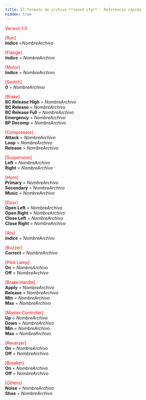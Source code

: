 ```yaml
---
title: El formato de archivo **sound.cfg** - Referencia rápida
hidden: true
---
```


<font color="Red">Version 1.0</font>

<font color="Red">[Run]</font>  
***Indice*** =*NombreArchivo*

<font color="Red">[Flange]</font>  
***Indice*** = *NombreArchivo*

<font color="Red">[Motor]</font>  
***Indice*** = *NombreArchivo*

<font color="Red">[Switch]</font>  
**0** = *NombreArchivo*

<font color="Red">[Brake]</font>  
**BC Release High** = *NombreArchivo*  
**BC Release** = *NombreArchivo*  
**BC Release Full** = *NombreArchivo*  
**Emergency** = *NombreArchivo*  
**BP Decomp** = *NombreArchivo*

<font color="Red">[Compressor]</font>  
**Attack** = *NombreArchivo*  
**Loop** = *NombreArchivo*  
**Release** = *NombreArchivo*

<font color="Red">[Suspension]</font>  
**Left** = *NombreArchivo*  
**Right** = *NombreArchivo*

<font color="Red">[Horn]</font>  
**Primary** = *NombreArchivo*  
**Secondary** = *NombreArchivo*  
**Music** = *NombreArchivo*

<font color="Red">[Door]</font>  
**Open Left** = *NombreArchivo*  
**Open Right** = *NombreArchivo*  
**Close Left** = *NombreArchivo*  
**Close Right** = *NombreArchivo*

<font color="Red">[Ats]</font>  
***Indice*** = *NombreArchivo*

<font color="Red">[Buzzer]</font>  
**Correct** = *NombreArchivo*

<font color="Red">[Pilot Lamp]</font>  
**On** = *NombreArchivo*  
**Off** = *NombreArchivo*

<font color="Red">[Brake Handle]</font>  
**Apply** = *NombreArchivo*  
**Release** = *NombreArchivo*  
**Min** = *NombreArchivo*  
**Max** = *NombreArchivo*

<font color="Red">[Master Controller]</font>  
**Up** = *NombreArchivo*  
**Down** = *NombreArchivo*  
**Min** = *NombreArchivo*  
**Max** = *NombreArchivo*

<font color="Red">[Reverser]</font>  
**On** = *NombreArchivo*  
**Off** = *NombreArchivo*

<font color="Red">[Breaker]</font>  
**On** = *NombreArchivo*  
**Off** = *NombreArchivo*

<font color="Red">[Others]</font>  
**Noise** = *NombreArchivo*  
**Shoe** = *NombreArchivo*
